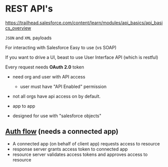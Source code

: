 # REST API's

https://trailhead.salesforce.com/content/learn/modules/api_basics/api_basics_overview

`JSON` and `XML` payloads

For interacting with Salesforce
Easy to use (vs SOAP)

If you want to drive a UI, beast to use User Interface API (which is restful)

Every request needs **OAuth 2.0** token

- need org and user with API access
  - user must have "API Enabled" permission
- not all orgs have api access on by default.

- app to app
- designed for use with "salesforce objects"

## [Auth flow](https://developer.salesforce.com/docs/atlas.en-us.api_rest.meta/api_rest/intro_oauth_and_connected_apps.htm) (needs a connected app)

- A connected app (on behalf of client app) requests access to resource
- response server grants access token to connected app
- resource server validates access tokens and approves access to resource

